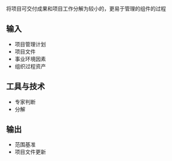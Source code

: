 将项目可交付成果和项目工作分解为较小的，更易于管理的组件的过程

## 输入
+ 项目管理计划
+ 项目文件
+ 事业环境因素
+ 组织过程资产

## 工具与技术
+ 专家判断
+ 分解

## 输出
+ 范围基准
+ 项目文件更新